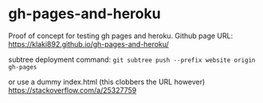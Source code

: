 # gh-pages-and-heroku
Proof of concept for testing gh pages and heroku. 
Github page URL: https://klaki892.github.io/gh-pages-and-heroku/

subtree deployment command:
``git subtree push --prefix website origin gh-pages``

or use a dummy index.html (this clobbers the URL however) https://stackoverflow.com/a/25327759
